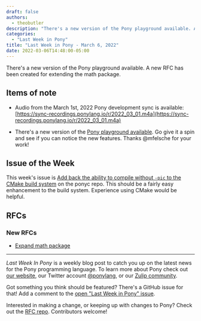 ```yaml
---
draft: false
authors:
  - theobutler
description: "There's a new version of the Pony playground available. A new RFC has been created for extending the math package."
categories:
  - "Last Week in Pony"
title: "Last Week in Pony - March 6, 2022"
date: 2022-03-06T14:48:00-05:00
---
```


There's a new version of the Pony playground available. A new RFC has been created for extending the math package.

<!-- more -->

## Items of note

- Audio from the March 1st, 2022 Pony development sync is available: [https://sync-recordings.ponylang.io/r/2022_03_01.m4a](https://sync-recordings.ponylang.io/r/2022_03_01.m4a)

- There's a new version of the [Pony playground available](https://playground.ponylang.io/). Go give it a spin and see if you can notice the new features. Thanks @mfelsche for your work!

## Issue of the Week

This week's issue is [Add back the ability to compile without `-pic` to the CMake build system](https://github.com/ponylang/ponyc/issues/3467) on the ponyc repo. This should be a fairly easy enhancement to the build system. Experience using CMake would be helpful.

## RFCs

### New RFCs

- [Expand math package](https://github.com/ponylang/rfcs/pull/200)

---

_Last Week In Pony_ is a weekly blog post to catch you up on the latest news for the Pony programming language. To learn more about Pony check out [our website](https://ponylang.io), our Twitter account [@ponylang](https://twitter.com/ponylang), or our [Zulip community](https://ponylang.zulipchat.com).

Got something you think should be featured? There's a GitHub issue for that! Add a comment to the [open "Last Week in Pony" issue](https://github.com/ponylang/ponylang.github.io/issues?q=is%3Aissue+is%3Aopen+label%3Alast-week-in-pony).

Interested in making a change, or keeping up with changes to Pony? Check out the [RFC repo](https://github.com/ponylang/rfcs). Contributors welcome!
